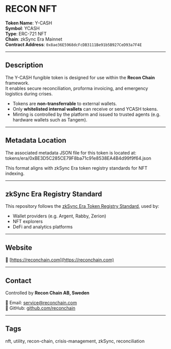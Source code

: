 # RECON NFT

**Token Name**: Y-CASH  
**Symbol**: YCASH  
**Type**: ERC-721 NFT  
**Chain**: zkSync Era Mainnet  
**Contract Address**: `0x8ae36E5968dcFcDB3111Be91b5B927CeD93a7F4E`

---

## Description

The Y-CASH fungible token is designed for use within the **Recon Chain** framework.  
It enables secure reconciliation, proforma invoicing, and emergency logistics during crises.

- Tokens are **non-transferrable** to external wallets.
- Only **whitelisted internal wallets** can receive or send YCASH tokens.
- Minting is controlled by the platform and issued to trusted agents (e.g. hardware wallets such as Tangem).

---

## Metadata Location

The associated metadata JSON file for this token is located at: tokens/era/0xBE3D5C285CE79F8ba71c91e8538EA4B4d99f9f64.json

This format aligns with zkSync Era token registry standards for NFT indexing.

---

## zkSync Era Registry Standard

This repository follows the [zkSync Era Token Registry Standard](https://github.com/matter-labs/zksync-token-list), used by:

- Wallet providers (e.g. Argent, Rabby, Zerion)
- NFT explorers
- DeFi and analytics platforms

---

## Website

🔗 [https://reconchain.com](https://reconchain.com)

---

## Contact

Controlled by **Recon Chain AB, Sweden**

📧 Email: [service@reconchain.com](mailto:service@reconchain.com)  
📁 GitHub: [github.com/reconchain](https://github.com/reconchain/ycash-token-registry)

---

## Tags

nft, utility, recon-chain, crisis-management, zkSync, reconciliation